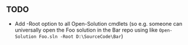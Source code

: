 ## TODO

- Add -Root option to all Open-Solution cmdlets (so e.g. someone can universally open the Foo solution in
  the Bar repo using like `Open-Solution Foo.sln -Root D:\SourceCode\Bar`)
